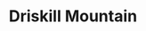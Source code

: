 ---
layout: highpoint
title: Driskill Mountain
location: Louisiana
category: highpoints
tag: Highpoints
tagline: 535 feet
name: louisiana_highpoint
files: 14
thumbnail: 6
---